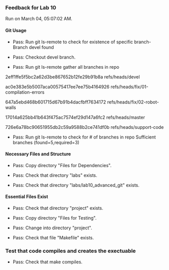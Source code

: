 ### Feedback for Lab 10

Run on March 04, 05:07:02 AM.


#### Git Usage

+ Pass: Run git ls-remote to check for existence of specific branch- Branch devel found

+ Pass: Checkout devel branch.



+ Pass: Run git ls-remote gather all branches in repo

2eff1ffe5f5bc2a62d3be867652b12fe29b91b8a	refs/heads/devel

ac0e383e5b5007aca00575417ee7ee75b4164926	refs/heads/fix/01-compilation-errors

647a5ebd468b601715d67b91b4dacfbff7634172	refs/heads/fix/02-robot-walls

17014a625bb41b643f475ac7574ef29d147a6fc2	refs/heads/master

726e6a78bc90651955db2c59a9588b2ce741df0b	refs/heads/support-code



+ Pass: Run git ls-remote to check for # of branches in repo
Sufficient branches (found=5,required=3)


#### Necessary Files and Structure

+ Pass: Copy directory "Files for Dependencies".



+ Pass: Check that directory "labs" exists.

+ Pass: Check that directory "labs/lab10_advanced_git" exists.


#### Essential Files Exist

+ Pass: Check that directory "project" exists.

+ Pass: Copy directory "Files for Testing".



+ Pass: Change into directory "project".

+ Pass: Check that file "Makefile" exists.


### Test that code compiles and creates the exectuable

+ Pass: Check that make compiles.



